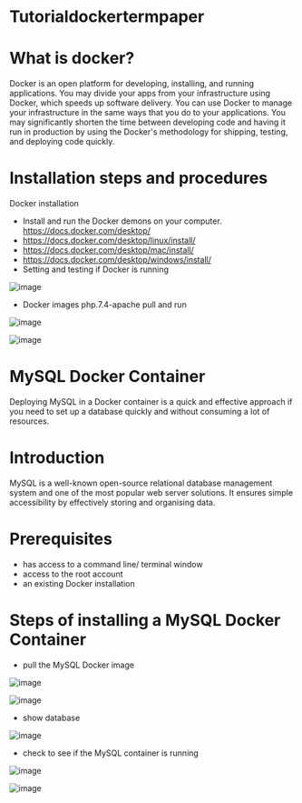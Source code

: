 # Tutorialdockertermpaper
# What is docker?
Docker is an open platform for developing, installing, and running applications. You may divide your apps from your infrastructure using Docker, which speeds up software delivery. You can use Docker to manage your infrastructure in the same ways that you do to your applications. You may significantly shorten the time between developing code and having it run in production by using the Docker's methodology for shipping, testing, and deploying code quickly.
# Installation steps and procedures
Docker installation
- Install and run the Docker demons on your computer. https://docs.docker.com/desktop/
- https://docs.docker.com/desktop/linux/install/
- https://docs.docker.com/desktop/mac/install/
- https://docs.docker.com/desktop/windows/install/
- Setting and testing if Docker is running

![image](https://user-images.githubusercontent.com/95832485/174487941-590564e0-f78e-4a8b-8e5a-c82203eb3f45.png)

- Docker images php.7.4-apache pull and run

![image](https://user-images.githubusercontent.com/95832485/174487994-6d30ad4e-4063-4c14-a230-c56a827e695d.png)

![image](https://user-images.githubusercontent.com/95832485/174488011-c17bc1b1-4774-4276-9bb5-dc0149f14503.png)


# MySQL Docker Container
Deploying MySQL in a Docker container is a quick and effective approach if you need to set up a database quickly and without consuming a lot of resources.
# Introduction
MySQL is a well-known open-source relational database management system and one of the most popular web server solutions. It ensures simple accessibility by effectively storing and organising data.
# Prerequisites
- has access to a command line/ terminal window
- access to the root account
- an existing Docker installation
# Steps of installing a MySQL Docker Container
- pull the MySQL Docker image

![image](https://user-images.githubusercontent.com/95832485/174488790-7312caf3-af80-4945-a0fe-caf70556989d.png)

![image](https://user-images.githubusercontent.com/95832485/174489227-66e7fc9f-b664-477d-9793-c6f8869e3db0.png)

- show database

![image](https://user-images.githubusercontent.com/95832485/174488871-c6e1bb36-bc77-43df-837f-81e7f6445a71.png)

- check to see if the MySQL container is running

![image](https://user-images.githubusercontent.com/95832485/174489144-239dfd43-da95-4e65-a99c-73dd40ad93c0.png)

![image](https://user-images.githubusercontent.com/95832485/174488673-b1037fd6-283e-44f3-92f0-72ecf3a1a271.png)
